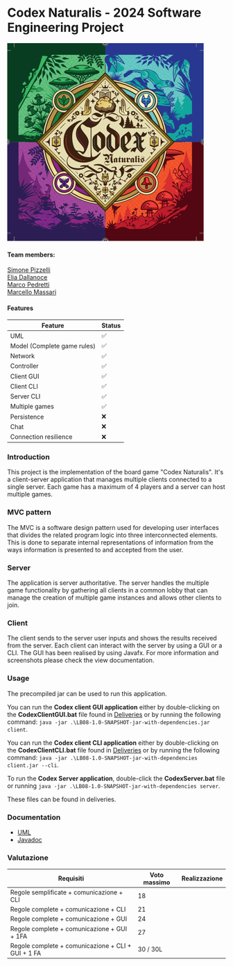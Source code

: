 # Codex Naturalis - 2024 Software Engineering Project 
![codex](https://github.com/EliaDallanoce432/IS24-LB08/blob/master/Deliveries/Images/codex_logo.png)
#### Team members:
[Simone Pizzelli](https://github.com/SimonePizzelli) <br>
[Elia Dallanoce](https://github.com/EliaDallanoce432) <br>
[Marco Pedretti](https://github.com/10736964) <br>
[Marcello Massari](https://github.com/marmas00) <br>

#### Features 

| Feature                     | Status |
|-----------------------------|--|
| UML                         | ✅ |
| Model (Complete game rules) | ✅ |
| Network | ✅ |
| Controller | ✅ |
| Client GUI                  |  ✅ |
| Client CLI                  | ✅ |
| Server CLI                  | ✅ |
| Multiple games              | ✅ |
| Persistence | ❌ |
| Chat | ❌ |
| Connection resilience | ❌ |

### Introduction
This project is the implementation of the board game "Codex Naturalis". It's a client-server application that manages multiple clients connected to a single server. Each game has a maximum of 4 players and a server can host multiple games.
### MVC pattern

The MVC is a software design pattern used for developing user interfaces that
divides the related program logic into three interconnected elements.
This is done to separate internal representations of information from the ways information is presented to and accepted from the user.

### Server

The application is server authoritative.
The server handles the multiple game functionality by gathering all clients in a common lobby that can manage the creation of multiple game instances
and allows other clients to join.

### Client
The client sends to the server user inputs and shows the results received from the server.
Each client can interact with the server by using a GUI or a CLI.
The GUI has been realised by using Javafx.
For more information and screenshots please check the view documentation.

### Usage

The precompiled jar can be used to run this application.

You can run the **Codex client GUI application** either by double-clicking on the **CodexClientGUI.bat** file found in [Deliveries](https://github.com/EliaDallanoce432/IS24-LB08/blob/master/Deliveries) or by running the following command: `java -jar .\LB08-1.0-SNAPSHOT-jar-with-dependencies.jar client`.

You can run the **Codex client CLI application** either by double-clicking on the **CodexClientCLI.bat** file found in [Deliveries](https://github.com/EliaDallanoce432/IS24-LB08/blob/master/Deliveries) or by running the following command: `java -jar .\LB08-1.0-SNAPSHOT-jar-with-dependencies client.jar --cli`.

To run the **Codex Server application**, double-click the **CodexServer.bat** file or running `java -jar .\LB08-1.0-SNAPSHOT-jar-with-dependencies server`.  

These files can be found in deliveries.

### Documentation

- [UML](https://github.com/EliaDallanoce432/IS24-LB08/blob/master/Deliveries/UML)
- [Javadoc](https://github.com/EliaDallanoce432/IS24-LB08/blob/master/Deliveries/Javadoc/LB08/module-summary.html) 


### Valutazione

| Requisiti                  | Voto massimo | Realizzazione |
|----------------------------|-----| ----------- |
| Regole semplificate + comunicazione + CLI| 18  | |
| Regole complete + comunicazione + CLI | 21  | |
| Regole complete + comunicazione + GUI | 24  | |
| Regole complete + comunicazione + GUI + 1FA| 27  | |
| Regole complete + comunicazione + CLI + GUI + 1 FA| 30 / 30L | |

